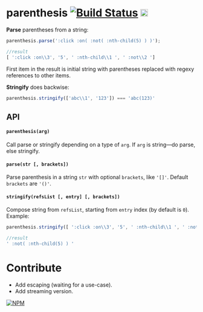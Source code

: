 # parenthesis [![Build Status](https://travis-ci.org/dfcreative/parenthesis.svg?branch=master)](https://travis-ci.org/dfcreative/parenthesis) <a href="http://unlicense.org/UNLICENSE"><img src="http://upload.wikimedia.org/wikipedia/commons/6/62/PD-icon.svg" width="20"/></a>

**Parse** parentheses from a string:

```js
parenthesis.parse(':click :on( :not( :nth-child(5) ) )');

//result
[ ':click :on\\3', '5', ' :nth-child\\1 ', ' :not\\2 ']
```

First item in the result is initial string with parentheses replaced with regexy references to other items.


**Stringify** does backwise:

```js
parenthesis.stringify(['abc\\1', '123']) === 'abc(123)'
```

## API


#### `parenthesis(arg)`

Call parse or stringify depending on a type of `arg`. If `arg` is string—do parse, else stringify.


#### `parse(str [, brackets])`

Parse parenthesis in a string `str` with optional `brackets`, like `'[]'`. Default `brackets` are `'()'`.


#### `stringify(refsList [, entry] [, brackets])`

Compose string from `refsList`, starting from `entry` index (by default is `0`). Example:

```js
parenthesis.stringify([ ':click :on\\3', '5', ' :nth-child\\1 ', ' :not\\2 '], 3);

//result
' :not( :nth-child(5) ) '
```



# Contribute

* Add escaping (waiting for a use-case).
* Add streaming version.


[![NPM](https://nodei.co/npm/parenthesis.png?downloads=true&downloadRank=true&stars=true)](https://nodei.co/npm/parenthesis/)